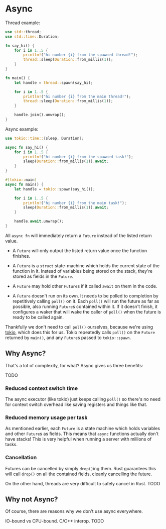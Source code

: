 # Async

Thread example:

```rust
use std::thread;
use std::time::Duration;

fn say_hi() {
    for i in 1..5 {
        println!("hi number {i} from the spawned thread!");
        thread::sleep(Duration::from_millis(1));
    }
}

fn main() {
    let handle = thread::spawn(say_hi);

    for i in 1..5 {
        println!("hi number {i} from the main thread!");
        thread::sleep(Duration::from_millis(1));
    }

    handle.join().unwrap();
}
```

Async example:

```rust
use tokio::time::{sleep, Duration};

async fn say_hi() {
    for i in 1..5 {
        println!("hi number {i} from the spawned task!");
        sleep(Duration::from_millis(1)).await;
    }
}

#[tokio::main]
async fn main() {
    let handle = tokio::spawn(say_hi());

    for i in 1..5 {
        println!("hi number {i} from the main task!");
        sleep(Duration::from_millis(1)).await;
    }

    handle.await.unwrap();
}
```

All `async fn` will immediately return a `Future` instead of the listed return value.

- A `Future` will only output the listed return value once the function finishes.

- A `Future` is a `struct` state-machine which holds the current state of the function in it.
    Instead of variables being stored on the stack, they're stored as fields in the `Future`.

- A `Future` may hold other `Future`s if it called `await` on them in the code.

- A `Future` doesn't run on its own. It needs to be polled to completion by repetitively calling `poll()` on it.
    Each `poll()` will run the future as far as possible, also running `Future`s contained within it.
    If it doesn't finish, it configures a waker that will wake the caller of `poll()` when the future is ready to be called again.

Thankfully we don't need to call `poll()` ourselves, because we're using [tokio](https://docs.rs/tokio/), which does this for us.
Tokio repeatedly calls `poll()` on the `Future` returned by `main()`, and any `Future`s passed to `tokio::spawn`.


## Why Async?

That's a lot of complexity, for what?
Async gives us three benefits:

TODO

### Reduced context switch time

The async executor (like tokio) just keeps calling `poll()` so there's no need for context switch overhead like saving registers and things like that.

### Reduced memory usage per task

As mentioned earlier, each `Future` is a state machine which holds variables and other `Future`s as fields. This means that `async` functions actually don't have stacks! This is very helpful when running a server with millions of tasks.

### Cancellation

Futures can be cancelled by simply `drop()`ing them. Rust guarantees this will call `drop()` on all the contained fields, cleanly cancelling the future.

On the other hand, threads are very difficult to safely cancel in Rust. TODO

## Why not Async?

Of course, there are reasons why we don't use async everywhere.

IO-bound vs CPU-bound. C/C++ interop. TODO